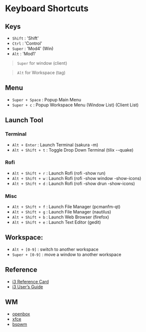 # Keyboard Shortcuts

## Keys

* `Shift` : 'Shift'
* `Ctrl` : 'Control'
* `Super` : 'Mod4' (Win)
* `Alt` : 'Mod1'

> `Super` for window (client)

> `Alt` for Workspace (tag)


## Menu

* `Super + Space` : Popup Main Menu
* `Super + c` : Popup Workspace Menu (Window List) (Client List)


## Launch Tool

### Terminal

* `Alt + Enter` : Launch Terminal (sakura -m)
* `Alt + Shift + t` : Toggle Drop Down Terminal (tilix --quake)

### Rofi

* `Alt + Shift + r` : Launch Rofi (rofi -show run)
* `Alt + Shift + w` : Launch Rofi (rofi -show window -show-icons)
* `Alt + Shift + d` : Launch Rofi (rofi -show drun -show-icons)

### Misc

* `Alt + Shift + f` : Launch File Manager (pcmanfm-qt)
* `Alt + Shift + g` : Launch File Manager (nautilus)
* `Alt + Shift + b` : Launch Web Browser (firefox)
* `Alt + Shift + e` : Launch Text Editor (gedit)


## Workspace:

* `Alt + [0-9]` : switch to another workspace
* `Super + [0-9]` : move a window to another workspace


## Reference

* [i3 Reference Card](https://i3wm.org/docs/refcard.html)
* [i3 User’s Guide](https://i3wm.org/docs/userguide.html)


## WM


* [openbox](../../prototype/de-box/play-openbox/spec-keybind.md)
* [xfce](../../prototype/de-basic/play-xfce/spec-keybind.md)
* [bspwm](../../prototype/de-tiling/play-bspwm/spec-keybind.md)
